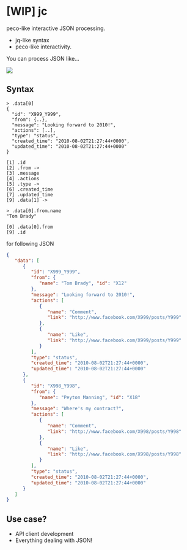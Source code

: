 [WIP] jc
====

peco-like interactive JSON processing.

- jq-like syntax
- peco-like interactivity.

You can process JSON like...

![](https://camo.githubusercontent.com/6ed15cca08fd6972d12e67ee1f1fe84caa14744b/687474703a2f2f7065636f2e6769746875622e696f2f696d616765732f7065636f2d64656d6f2d70732e676966)

Syntax
---

```
> .data[0]
{
  "id": "X999_Y999",
  "from": {..},
  "message": "Looking forward to 2010!",
  "actions": [..],
  "type": "status",
  "created_time": "2010-08-02T21:27:44+0000",
  "updated_time": "2010-08-02T21:27:44+0000"
}

[1] .id
[2] .from ->
[3] .message
[4] .actions
[5] .type ->
[6] .created_time
[7] .updated_time
[9] .data[1] ->
```

```
> .data[0].from.name
"Tom Brady"

[0] .data[0].from
[9] .id
```

for following JSON

```json
{
   "data": [
      {
         "id": "X999_Y999",
         "from": {
            "name": "Tom Brady", "id": "X12"
         },
         "message": "Looking forward to 2010!",
         "actions": [
            {
               "name": "Comment",
               "link": "http://www.facebook.com/X999/posts/Y999"
            },
            {
               "name": "Like",
               "link": "http://www.facebook.com/X999/posts/Y999"
            }
         ],
         "type": "status",
         "created_time": "2010-08-02T21:27:44+0000",
         "updated_time": "2010-08-02T21:27:44+0000"
      },
      {
         "id": "X998_Y998",
         "from": {
            "name": "Peyton Manning", "id": "X18"
         },
         "message": "Where's my contract?",
         "actions": [
            {
               "name": "Comment",
               "link": "http://www.facebook.com/X998/posts/Y998"
            },
            {
               "name": "Like",
               "link": "http://www.facebook.com/X998/posts/Y998"
            }
         ],
         "type": "status",
         "created_time": "2010-08-02T21:27:44+0000",
         "updated_time": "2010-08-02T21:27:44+0000"
      }
   ]
}
```

Use case?
---

- API client development
- Everything dealing with JSON!
